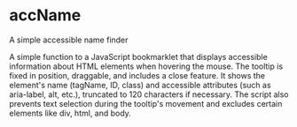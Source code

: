 # accName
A simple accessible name finder

A simple function to a JavaScript bookmarklet that displays accessible information about HTML elements when hovering the mouse. The tooltip is fixed in position, draggable, and includes a close feature. It shows the element's name (tagName, ID, class) and accessible attributes (such as aria-label, alt, etc.), truncated to 120 characters if necessary. The script also prevents text selection during the tooltip's movement and excludes certain elements like div, html, and body.
